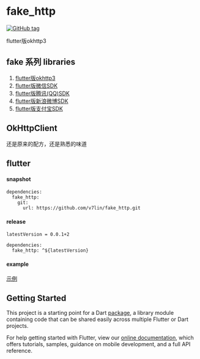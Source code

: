 # fake_http

[![GitHub tag](https://img.shields.io/github/tag/v7lin/fake_http.svg)](https://github.com/v7lin/fake_http/releases)

flutter版okhttp3

## fake 系列 libraries

1. [flutter版okhttp3](https://github.com/v7lin/fake_http)
2. [flutter版微信SDK](https://github.com/v7lin/fake_wechat)
3. [flutter版腾讯(QQ)SDK](https://github.com/v7lin/fake_tencent)
4. [flutter版新浪微博SDK](https://github.com/v7lin/fake_weibo)
5. [flutter版支付宝SDK](https://github.com/v7lin/fake_alipay)

## OkHttpClient

还是原来的配方，还是熟悉的味道

## flutter

#### snapshot
````
dependencies:
  fake_http:
    git:
      url: https://github.com/v7lin/fake_http.git
````

#### release
````
latestVersion = 0.0.1+2
````

````
dependencies:
  fake_http: ^${latestVersion}
````

#### example
[示例](./test/fake_http_test.dart)

## Getting Started

This project is a starting point for a Dart
[package](https://flutter.io/developing-packages/),
a library module containing code that can be shared easily across
multiple Flutter or Dart projects.

For help getting started with Flutter, view our 
[online documentation](https://flutter.io/docs), which offers tutorials, 
samples, guidance on mobile development, and a full API reference.